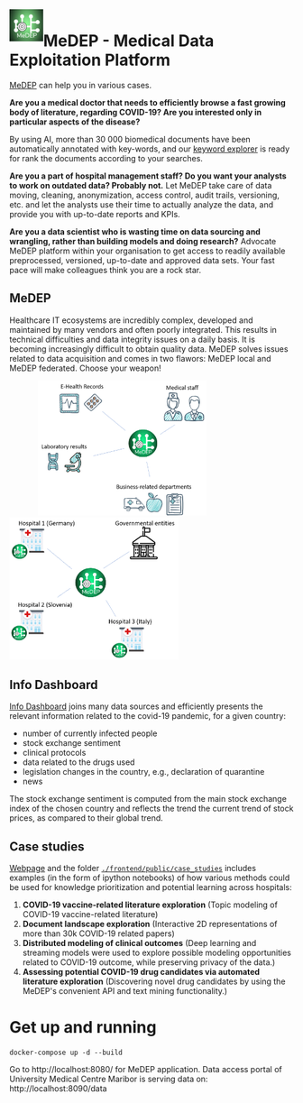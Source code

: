 <img src="frontend/src/assets/logo.png" alt="medep logo" width="60" align="left">
<h1>MeDEP - Medical Data Exploitation Platform</h1>

[MeDEP](https://medep.org) can help you in various cases.

**Are you a medical doctor that needs to efficiently browse a fast growing body of literature, regarding COVID-19? Are you interested only in particular aspects of the disease?**

By using AI, more than 30 000 biomedical documents have been automatically annotated with key-words, and our [keyword explorer](https://medep.org/keyword-explorer) is ready for rank the documents according to your searches.

**Are you a part of hospital management staff? Do you want your analysts to work on outdated data? Probably not.**
Let MeDEP take care of data moving, cleaning, anonymization, access control, audit trails, versioning, etc. and let the analysts use their time to actually analyze the data, and provide you with up-to-date reports and KPIs. 

**Are you a data scientist who is wasting time on data sourcing and wrangling, rather than building models and doing research?**
Advocate MeDEP platform within your organisation to get access to readily available preprocessed, versioned, up-to-date and approved data sets. Your fast pace will make colleagues think you are a rock star.

## MeDEP
Healthcare IT ecosystems are incredibly complex, developed and maintained by many vendors and often poorly integrated. This results in technical difficulties and data integrity issues on a daily basis. It is becoming increasingly difficult to obtain quality data.
MeDEP solves issues related to data acquisition and comes in two flawors: MeDEP local and MeDEP federated. Choose your weapon!

<p float="left">
  <img src="frontend/src/assets/medep-local.png" alt="medep local" width="300"  hspace="50"/>
  <img src="frontend/src/assets/medep-federated.png" alt="medep federated" width="300"/>
</p>

## Info Dashboard

[Info Dashboard](https://medep.org/info-dashboard) joins many data sources and efficiently presents the relevant information related to the covid-19 pandemic, for a given country:

- number of currently infected people
- stock exchange sentiment
- clinical protocols
- data related to the drugs used
- legislation changes in the country, e.g., declaration of quarantine
- news

The stock exchange sentiment is computed from the main stock exchange index of the chosen country and reflects the trend the current trend of stock prices, as compared to their global trend.

## Case studies

[Webpage]() and the folder [`./frontend/public/case_studies`](frontend/public/case_studies) includes examples (in the form of ipython notebooks) of how various methods could be used for knowledge prioritization and potential learning across hospitals:

1. **COVID-19 vaccine-related literature exploration** (Topic modeling of COVID-19 vaccine-related literature)
2. **Document landscape exploration** (Interactive 2D representations of more than 30k COVID-19 related papers) 
3. **Distributed modeling of clinical outcomes** (Deep learning and streaming models were used to explore possible modeling opportunities related to COVID-19 outcome, while preserving privacy of the data.)
4. **Assessing potential COVID-19 drug candidates via automated literature exploration** (Discovering novel drug candidates by using the MeDEP's convenient API and text mining functionality.)

# Get up and running

```
docker-compose up -d --build
```

Go to http://localhost:8080/ for MeDEP application. Data access portal of University Medical Centre Maribor is serving data on: http://localhost:8090/data


